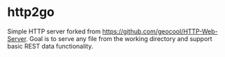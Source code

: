 http2go
===============

Simple HTTP server forked from https://github.com/geocool/HTTP-Web-Server. Goal is to serve any file from the working directory and support basic REST data functionality.
